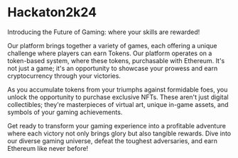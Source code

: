 # Hackaton2k24

Introducing the Future of Gaming: where your skills are rewarded!

Our platform brings together a variety of games, each offering a unique challenge where players can earn Tokens. Our platform operates on a token-based system, where these tokens, purchasable with Ethereum.
It's not just a game; it's an opportunity to showcase your prowess and earn cryptocurrency through your victories. 

As you accumulate tokens from your triumphs against formidable foes, you unlock the opportunity to purchase exclusive NFTs. These aren't just digital collectibles; they're masterpieces of virtual art, unique in-game assets, and symbols of your gaming achievements.

Get ready to transform your gaming experience into a profitable adventure where each victory not only brings glory but also tangible rewards. Dive into our diverse gaming universe, defeat the toughest adversaries, and earn Ethereum like never before!
